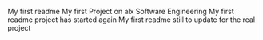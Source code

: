 My first readme
My first Project on alx Software Engineering
My first readme project has started again
My first readme still to update for the real project
